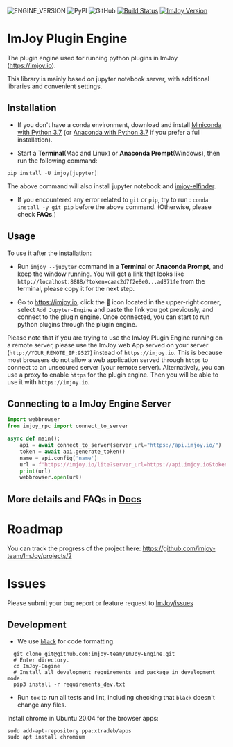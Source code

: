 ![ENGINE_VERSION](https://img.shields.io/badge/dynamic/json.svg?color=success&label=imjoy%20engine&prefix=v&query=version&url=https%3A%2F%2Fraw.githubusercontent.com%imjoy-team%2FImJoy-Engine%2Fmaster%2Fimjoy%2FVERSION) ![PyPI](https://img.shields.io/pypi/v/imjoy.svg?style=popout) ![GitHub](https://img.shields.io/github/license/imjoy-team/ImJoy-Engine.svg) [![Build Status](https://travis-ci.com/imjoy-team/ImJoy-Engine.svg?branch=master)](https://travis-ci.com/imjoy-team/ImJoy-Engine) [![ImJoy Version](https://img.shields.io/badge/dynamic/json.svg?color=success&label=imjoy&prefix=v&query=version&url=https://raw.githubusercontent.com/imjoy-team/ImJoy/master/web/package.json)](https://imjoy.io/#/app)
# ImJoy Plugin Engine
The plugin engine used for running python plugins in ImJoy (https://imjoy.io).

This library is mainly based on jupyter notebook server, with additional libraries and convenient settings.

## Installation
* If you don't have a conda environment, download and install [Miniconda with Python 3.7](https://conda.io/miniconda.html) (or [Anaconda with Python 3.7](https://www.anaconda.com/download/) if you prefer a full installation).

* Start a **Terminal**(Mac and Linux) or **Anaconda Prompt**(Windows), then run the following command:

```
pip install -U imjoy[jupyter]
```

The above command will also install jupyter notebook and [imjoy-elfinder](https://github.com/imjoy-team/imjoy-elfinder).

* If you encountered any error related to `git` or `pip`, try to run : `conda install -y git pip` before the above command. (Otherwise, please check **FAQs**.)

## Usage

To use it after the installation:
* Run `imjoy --jupyter` command in a **Terminal** or **Anaconda Prompt**, and keep the window running. You will get a link that looks like `http://localhost:8888/?token=caac2d7f2e8e0...ad871fe` from the terminal, please copy it for the next step.

* Go to https://imjoy.io, click the 🚀 icon located in the upper-right corner, select `Add Jupyter-Engine` and paste the link you got previously, and connect to the plugin engine. Once connected, you can start to run python plugins through the plugin engine.


Please note that if you are trying to use the ImJoy Plugin Engine running on a remote server, please use the ImJoy web App served on your server (`http://YOUR_REMOTE_IP:9527`) instead of `https://imjoy.io`. This is because most browsers do not allow a web application served through `https` to connect to an unsecured server (your remote server). Alternatively, you can use a proxy to enable `https` for the plugin engine. Then you will be able to use it with `https://imjoy.io`.


## Connecting to a ImJoy Engine Server
```python
import webbrowser
from imjoy_rpc import connect_to_server

async def main():
    api = await connect_to_server(server_url="https://api.imjoy.io/")
    token = await api.generate_token()
    name = api.config['name']
    url = f"https://imjoy.io/lite?server_url=https://api.imjoy.io&token={token}&name={name}"
    print(url)
    webbrowser.open(url)
```


## More details and FAQs in [Docs](https://imjoy.io/docs/#/user_manual)

# Roadmap
You can track the progress of the project here: https://github.com/imjoy-team/ImJoy/projects/2

# Issues

Please submit your bug report or feature request to [ImJoy/issues ](https://github.com/imjoy-team/ImJoy/issues)

## Development

- We use [`black`](https://github.com/ambv/black) for code formatting.

```
  git clone git@github.com:imjoy-team/ImJoy-Engine.git
  # Enter directory.
  cd ImJoy-Engine
  # Install all development requirements and package in development mode.
  pip3 install -r requirements_dev.txt
```

- Run `tox` to run all tests and lint, including checking that `black` doesn't change any files.


Install chrome in Ubuntu 20.04 for the browser apps:
```
sudo add-apt-repository ppa:xtradeb/apps
sudo apt install chromium
```